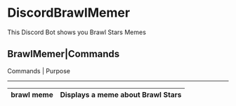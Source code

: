 # DiscordBrawlMemer
This Discord Bot shows you Brawl Stars Memes

<h2>BrawlMemer|Commands</h2>

Commands | Purpose
--------  ---------
brawl meme | Displays a meme about Brawl Stars
-----------| ---------------------------------
